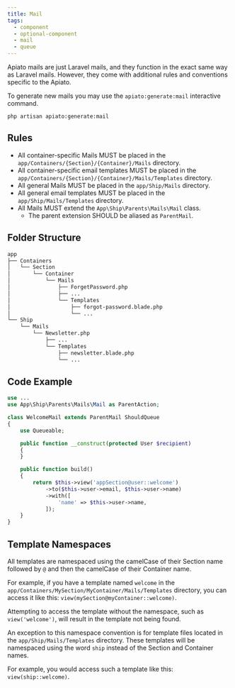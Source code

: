 ```yaml
---
title: Mail
tags:
  - component
  - optional-component
  - mail
  - queue
---
```


Apiato mails are just Laravel mails,
and they function in the exact same way as Laravel mails.
However, they come with additional rules and conventions specific to the Apiato.

To generate new mails you may use the `apiato:generate:mail` interactive command.

```
php artisan apiato:generate:mail
```

## Rules

- All container-specific Mails MUST be placed in the `app/Containers/{Section}/{Container}/Mails` directory.
- All container-specific email templates MUST be placed in the `app/Containers/{Section}/{Container}/Mails/Templates` directory.
- All general Mails MUST be placed in the `app/Ship/Mails` directory.
- All general email templates MUST be placed in the `app/Ship/Mails/Templates` directory.
- All Mails MUST extend the `App\Ship\Parents\Mails\Mail` class.
  - The parent extension SHOULD be aliased as `ParentMail`.

## Folder Structure

```markdown
app
├── Containers
│   └── Section
│       └── Container
│           └── Mails
│               ├── ForgetPassword.php
│               ├── ...
│               └── Templates
│                   ├── forgot-password.blade.php
│                   └── ...
└── Ship
    └── Mails
        └── Newsletter.php
            ├── ...
            └── Templates
                ├── newsletter.blade.php
                └── ...
```

## Code Example

```php
use ...
use App\Ship\Parents\Mails\Mail as ParentAction;

class WelcomeMail extends ParentMail ShouldQueue
{
    use Queueable;

    public function __construct(protected User $recipient)
    {
    }

    public function build()
    {
        return $this->view('appSection@user::welcome')
            ->to($this->user->email, $this->user->name)
            ->with([
                'name' => $this->user->name,
            ]);
    }
}
```

## Template Namespaces

All templates are namespaced
using the camelCase of their Section name followed by `@` and then the camelCase of their Container name.

For example,
if you have a template named `welcome` in the `app/Containers/MySection/MyContainer/Mails/Templates` directory,
you can access it like this: `view(mySection@myContainer::welcome)`.

Attempting to access the template without the namespace,
such as `view('welcome')`, will result in the template not being found.

An exception to this namespace convention is for template files
located in the `app/Ship/Mails/Templates` directory.
These templates will be namespaced using the word `ship` instead of the Section and Container names.

For example, you would access such a template like this: `view(ship::welcome)`.

